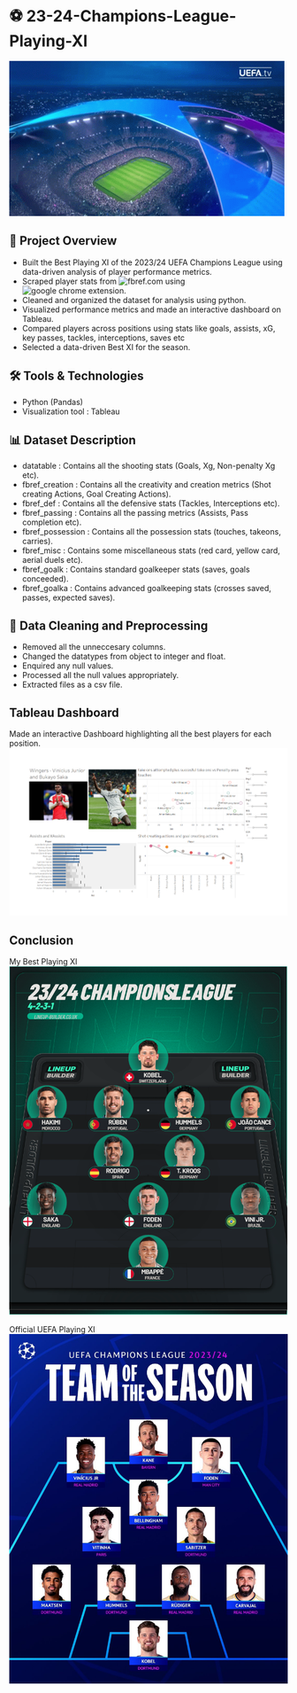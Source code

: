 # ⚽ 23-24-Champions-League-Playing-XI
![.](media/uefa-champions-league.gif)

## 📌 Project Overview
* Built the Best Playing XI of the 2023/24 UEFA Champions League using data-driven analysis of player performance metrics.
* Scraped player stats from ![fbref.com](https://fbref.com/en/comps/8/2023-2024/stats/2023-2024-Champions-League-Stats) using ![google chrome extension](https://chromewebstore.google.com/detail/nocoding-data-scraper-eas/ojaffphbffmdaicdkahnmihipclmepok?hl=en-US&utm_source=ext_sidebar).
* Cleaned and organized the dataset for analysis using python.
* Visualized performance metrics and made an interactive dashboard on Tableau.
* Compared players across positions using stats like goals, assists, xG, key passes, tackles, interceptions, saves etc
* Selected a data-driven Best XI for the season.

## 🛠️ Tools & Technologies
* Python (Pandas)
* Visualization tool : Tableau

## 📊 Dataset Description
* datatable : Contains all the shooting stats (Goals, Xg, Non-penalty Xg etc).
* fbref_creation : Contains all the creativity and creation metrics (Shot creating Actions, Goal Creating Actions).
* fbref_def : Contains all the defensive stats (Tackles, Interceptions etc).
* fbref_passing : Contains all the passing metrics (Assists, Pass completion etc).
* fbref_possession : Contains all the possession stats (touches, takeons, carries).
* fbref_misc : Contains some miscellaneous stats (red card, yellow card, aerial duels etc).
* fbref_goalk : Contains standard goalkeeper stats (saves, goals conceeded).
* fbref_goalka : Contains advanced goalkeeping stats (crosses saved, passes, expected saves).

## 🧹 Data Cleaning and Preprocessing
* Removed all the unneccesary columns.
* Changed the datatypes from object to integer and float.
* Enquired any null values.
* Processed all the null values appropriately.
* Extracted files as a csv file.

## Tableau Dashboard
Made an interactive Dashboard highlighting all the best players for each position.
![.](media/wingtab.png)

## Conclusion
My Best Playing XI 
![.](media/lineup-builder.png)

Official UEFA Playing XI
![.](media/uefa.jpg)
